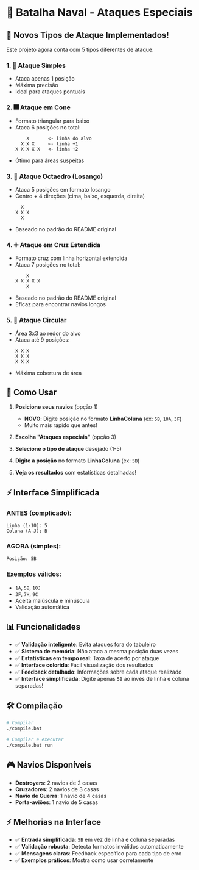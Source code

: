 # 🚀 Batalha Naval - Ataques Especiais

## 🎯 Novos Tipos de Ataque Implementados!

Este projeto agora conta com 5 tipos diferentes de ataque:

### 1. 🎯 Ataque Simples
- Ataca apenas 1 posição
- Máxima precisão
- Ideal para ataques pontuais

### 2. 🎆 Ataque em Cone
- Formato triangular para baixo
- Ataca 6 posições no total:
  ```
      X       <- linha do alvo
    X X X     <- linha +1
  X X X X X   <- linha +2
  ```
- Ótimo para áreas suspeitas

### 3. 🔶 Ataque Octaedro (Losango)
- Ataca 5 posições em formato losango
- Centro + 4 direções (cima, baixo, esquerda, direita)
  ```
    X
  X X X
    X
  ```
- Baseado no padrão do README original

### 4. ➕ Ataque em Cruz Estendida
- Formato cruz com linha horizontal extendida
- Ataca 7 posições no total:
  ```
      X
  X X X X X
      X
  ```
- Baseado no padrão do README original
- Eficaz para encontrar navios longos

### 5. 🔵 Ataque Circular
- Área 3x3 ao redor do alvo
- Ataca até 9 posições:
  ```
  X X X
  X X X
  X X X
  ```
- Máxima cobertura de área

## 🚀 Como Usar

1. **Posicione seus navios** (opção 1)
   - **NOVO**: Digite posição no formato **LinhaColuna** (ex: `5B`, `10A`, `3F`)
   - Muito mais rápido que antes!
   
2. **Escolha "Ataques especiais"** (opção 3)
3. **Selecione o tipo de ataque** desejado (1-5)
4. **Digite a posição** no formato **LinhaColuna** (ex: `5B`)
5. **Veja os resultados** com estatísticas detalhadas!

## ⚡ Interface Simplificada

### **ANTES** (complicado):
```
Linha (1-10): 5
Coluna (A-J): B
```

### **AGORA** (simples):
```
Posição: 5B
```

### **Exemplos válidos:**
- `1A`, `5B`, `10J` 
- `3F`, `7H`, `9C`
- Aceita maiúscula e minúscula
- Validação automática

## 📊 Funcionalidades

- ✅ **Validação inteligente**: Evita ataques fora do tabuleiro
- ✅ **Sistema de memória**: Não ataca a mesma posição duas vezes
- ✅ **Estatísticas em tempo real**: Taxa de acerto por ataque
- ✅ **Interface colorida**: Fácil visualização dos resultados
- ✅ **Feedback detalhado**: Informações sobre cada ataque realizado
- ✅ **Interface simplificada**: Digite apenas `5B` ao invés de linha e coluna separadas!

## 🛠️ Compilação

```bash
# Compilar
./compile.bat

# Compilar e executar
./compile.bat run
```

## 🎮 Navios Disponíveis

- **Destroyers**: 2 navios de 2 casas
- **Cruzadores**: 2 navios de 3 casas  
- **Navio de Guerra**: 1 navio de 4 casas
- **Porta-aviões**: 1 navio de 5 casas

## ⚡ Melhorias na Interface

- ✅ **Entrada simplificada**: `5B` em vez de linha e coluna separadas
- ✅ **Validação robusta**: Detecta formatos inválidos automaticamente
- ✅ **Mensagens claras**: Feedback específico para cada tipo de erro
- ✅ **Exemplos práticos**: Mostra como usar corretamente